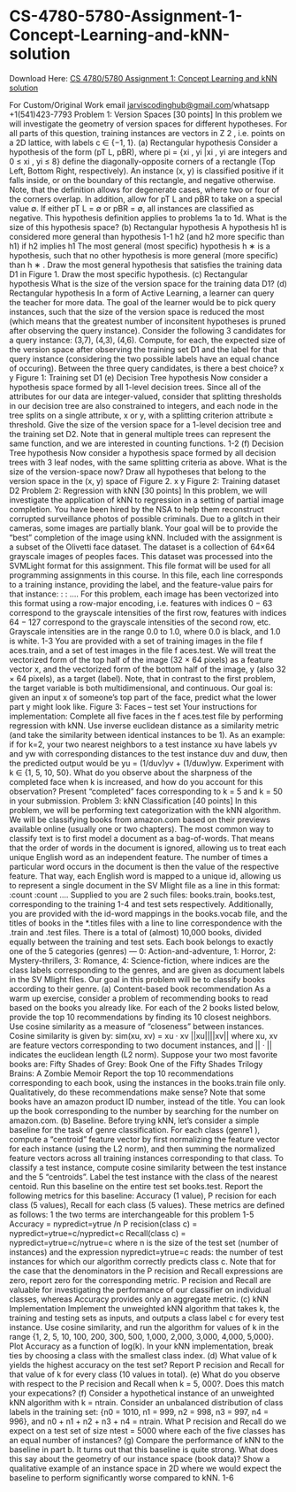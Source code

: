 # CS-4780-5780-Assignment-1-Concept-Learning-and-kNN-solution

Download Here: [CS 4780/5780 Assignment 1: Concept Learning and kNN solution](https://jarviscodinghub.com/assignment/assignment-1-concept-learning-and-knn-solution/)

For Custom/Original Work email jarviscodinghub@gmail.com/whatsapp +1(541)423-7793
Problem 1: Version Spaces [30 points] In this problem we will investigate the geometry of version spaces for different hypotheses. For all parts of this question, training instances are vectors in Z 2 , i.e. points on a 2D lattice, with labels c ∈ {−1, 1}. (a) Rectangular hypothesis Consider a hypothesis of the form (pT L, pBR), where pi = {xi , yi |xi , yi are integers and 0 ≤ xi , yi ≤ 8} define the diagonally-opposite corners of a rectangle (Top Left, Bottom Right, respectively). An instance (x, y) is classified positive if it falls inside, or on the boundary of this rectangle, and negative otherwise. Note, that the definition allows for degenerate cases, where two or four of the corners overlap. In addition, allow for pT L and pBR to take on a special value ∅. If either pT L = ∅ or pBR = ∅, all instances are classified as negative. This hypothesis definition applies to problems 1a to 1d. What is the size of this hypothesis space? (b) Rectangular hypothesis A hypothesis h1 is considered more general than hypothesis 1-1 h2 (and h2 more specific than h1) if h2 implies h1 The most general (most specific) hypothesis h ∗ is a hypothesis, such that no other hypothesis is more general (more specific) than h ∗ . Draw the most general hypothesis that satisfies the training data D1 in Figure 1. Draw the most specific hypothesis. (c) Rectangular hypothesis What is the size of the version space for the training data D1? (d) Rectangular hypothesis In a form of Active Learning, a learner can query the teacher for more data. The goal of the learner would be to pick query instances, such that the size of the version space is reduced the most (which means that the greatest number of inconsitent hypotheses is pruned after observing the query instance). Consider the following 3 candidates for a query instance: (3,7), (4,3), (4,6). Compute, for each, the expected size of the version space after observing the training set D1 and the label for that query instance (considering the two possible labels have an equal chance of occuring). Between the three query candidates, is there a best choice? x y Figure 1: Training set D1 (e) Decision Tree hypothesis Now consider a hypothesis space formed by all 1-level decision trees. Since all of the attributes for our data are integer-valued, consider that splitting thresholds in our decision tree are also constrained to integers, and each node in the tree splits on a single attribute, x or y, with a splitting criterion attribute ≥ threshold. Give the size of the version space for a 1-level decision tree and the training set D2. Note that in general multiple trees can represent the same function, and we are interested in counting functions. 1-2 (f) Decision Tree hypothesis Now consider a hypothesis space formed by all decision trees with 3 leaf nodes, with the same splitting criteria as above. What is the size of the version-space now? Draw all hypotheses that belong to the version space in the (x, y) space of Figure 2. x y Figure 2: Training dataset D2 Problem 2: Regression with kNN [30 points] In this problem, we will investigate the application of kNN to regression in a setting of partial image completion. You have been hired by the NSA to help them reconstruct corrupted surveillance photos of possible criminals. Due to a glitch in their cameras, some images are partially blank. Your goal will be to provide the “best” completion of the image using kNN. Included with the assignment is a subset of the Olivetti face dataset. The dataset is a collection of 64×64 grayscale images of peoples faces. This dataset was processed into the SVMLight format for this assignment. This file format will be used for all programming assignments in this course. In this file, each line corresponds to a training instance, providing the label, and the feature-value pairs for that instance: : : …. For this problem, each image has been vectorized into this format using a row-major encoding, i.e. features with indices 0 − 63 correspond to the grayscale intensities of the first row, features with indices 64 − 127 correspond to the grayscale intensities of the second row, etc. Grayscale intensities are in the range 0.0 to 1.0, where 0.0 is black, and 1.0 is white. 1-3 You are provided with a set of training images in the file f aces.train, and a set of test images in the file f aces.test. We will treat the vectorized form of the top half of the image (32 × 64 pixels) as a feature vector x, and the vectorized form of the bottom half of the image, y (also 32 × 64 pixels), as a target (label). Note, that in contrast to the first problem, the target variable is both multidimensional, and continuous. Our goal is: given an input x of someone’s top part of the face, predict what the lower part y might look like. Figure 3: Faces – test set Your instructions for implementation: Complete all five faces in the f aces.test file by performing regression with kNN. Use inverse euclidean distance as a similarity metric (and take the similarity between identical instances to be 1). As an example: if for k=2, your two nearest neighbors to a test instance xu have labels yv and yw with corresponding distances to the test instance duv and duw, then the predicted output would be yu = (1/duv)yv + (1/duw)yw. Experiment with k ∈ {1, 5, 10, 50}. What do you observe about the sharpness of the completed face when k is increased, and how do you account for this observation? Present “completed” faces corresponding to k = 5 and k = 50 in your submission. Problem 3: kNN Classification [40 points] In this problem, we will be performing text categorization with the kNN algorithm. We will be classifying books from amazon.com based on their previews available online (usually one or two chapters). The most common way to classify text is to first model a document as a bag-of-words. That means that the order of words in the document is ignored, allowing us to treat each unique English word as an independent feature. The number of times a particular word occurs in the document is then the value of the respective feature. That way, each English word is mapped to a unique id, allowing us to represent a single document in the SV Mlight file as a line in this format: :count :count …. Supplied to you are 2 such files: books.train, books.test, corresponding to the training 1-4 and test sets respectively. Additionally, you are provided with the id-word mappings in the books.vocab file, and the titles of books in the *.titles files with a line to line correspondence with the .train and .test files. There is a total of (almost) 10,000 books, divided equally between the training and test sets. Each book belongs to exactly one of the 5 categories (genres) — 0: Action-and-adventure, 1: Horror, 2: Mystery-thrillers, 3: Romance, 4: Science-fiction, where indices are the class labels corresponding to the genres, and are given as document labels in the SV Mlight files. Our goal in this problem will be to classify books according to their genre. (a) Content-based book recommendation As a warm up exercise, consider a problem of recommending books to read based on the books you already like. For each of the 2 books listed below, provide the top 10 recommendations by finding its 10 closest neighbors. Use cosine similarity as a measure of “closeness” between instances. Cosine similarity is given by: sim(xu, xv) = xu · xv ||xu||||xv|| where xu, xv are feature vectors corresponding to two document instances, and || · || indicates the euclidean length (L2 norm). Suppose your two most favorite books are: Fifty Shades of Grey: Book One of the Fifty Shades Trilogy Brains: A Zombie Memoir Report the top 10 recommendations corresponding to each book, using the instances in the books.train file only. Qualitatively, do these recommendations make sense? Note that some books have an amazon product ID number, instead of the title. You can look up the book corresponding to the number by searching for the number on amazon.com. (b) Baseline. Before trying kNN, let’s consider a simple baseline for the task of genre classification. For each class (genre1 ), compute a “centroid” feature vector by first normalizing the feature vector for each instance (using the L2 norm), and then summing the normalized feature vectors across all training instances corresponding to that class. To classify a test instance, compute cosine similarity between the test instance and the 5 “centroids”. Label the test instance with the class of the nearest centoid. Run this baseline on the entire test set books.test. Report the following metrics for this baseline: Accuracy (1 value), P recision for each class (5 values), Recall for each class (5 values). These metrics are defined as follows: 1 the two terms are interchangeable for this problem 1-5 Accuracy = nypredict=ytrue /n P recision(class c) = nypredict=ytrue=c/nypredict=c Recall(class c) = nypredict=ytrue=c/nytrue=c where n is the size of the test set (number of instances) and the expression nypredict=ytrue=c reads: the number of test instances for which our algorithm correctly predicts class c. Note that for the case that the denominators in the P recision and Recall expressions are zero, report zero for the corresponding metric. P recision and Recall are valuable for investigating the performance of our classifier on individual classes, whereas Accuracy provides only an aggregate metric. (c) kNN Implementation Implement the unweighted kNN algorithm that takes k, the training and testing sets as inputs, and outputs a class label c for every test instance. Use cosine similarity, and run the algorithm for values of k in the range {1, 2, 5, 10, 100, 200, 300, 500, 1,000, 2,000, 3,000, 4,000, 5,000}. Plot Accuracy as a function of log(k). In your kNN implementation, break ties by choosing a class with the smallest class index. (d) What value of k yields the highest accuracy on the test set? Report P recision and Recall for that value of k for every class (10 values in total). (e) What do you observe with respect to the P recision and Recall when k = 5, 000?. Does this match your expecations? (f) Consider a hypothetical instance of an unweighted kNN algorithm with k = ntrain. Consider an unbalanced distribution of class labels in the training set: {n0 = 1010, n1 = 999, n2 = 998, n3 = 997, n4 = 996}, and n0 + n1 + n2 + n3 + n4 = ntrain. What P recision and Recall do we expect on a test set of size ntest = 5000 where each of the five classes has an equal number of instances? (g) Compare the performance of kNN to the baseline in part b. It turns out that this baseline is quite strong. What does this say about the geometry of our instance space (book data)? Show a qualitative example of an instance space in 2D where we would expect the baseline to perform significantly worse compared to kNN. 1-6


